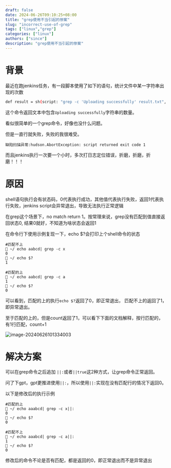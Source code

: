 ```yaml
---
draft: false
date: 2024-06-26T09:10:25+08:00
title: "grep使用不当引起的惨案"
slug: "incorrect-use-of-grep" 
tags: ["linux","grep"]
categories: ["linux"]
authors: ["since"]
description: "grep使用不当引起的惨案"
---
```




# 背景

最近在跑jenkins任务，有一段脚本使用了如下的语句，统计文件中某一字符串出现的次数

```sh
def result = sh(script: "grep -c 'Uploading successfully' result.txt", returnStdout: true).trim()
```



这个命令返回文本中包含`Uploading successfully`字符串的数量。

看似很简单的一个grep命令，好像也没什么问题。

但是一直行就失败，失败的我很难受。



```shell
缺陷扫描异常:hudson.AbortException: script returned exit code 1
```



而且jenkins执行一次要一个小时，多次打日志定位错误，折磨，折磨，折磨！！！



# 原因

shell语句执行会有状态码，0代表执行成功，其他值代表执行失败，返回1代表执行失败，jenkins script会异常退出，导致无法执行正常逻辑



在grep这个场景下，no match return 1。按常理来说，grep没有匹配到值直接返回状态0, 结果0就好，不知道为啥状态会返回1



在命令行下使用示例复现一下，echo $?会打印上个shell命令的状态

```shell
#匹配不上
 ~/ echo aabcd| grep -c x
0
 ~/ echo $?
1

#匹配的上
 ~/ echo aabcd| grep -c a
1
 ~/ echo $?
0
```



可以看到，匹配的上的执行`echo $?`返回了0，即正常退出， 匹配不上的返回了1，即异常退出。



至于匹配的上的，但是count返回了1，可以看下下面的文档解释，按行匹配的，有1行匹配，count+1

![image-20240626101334003](https://cdn.jsdelivr.net/gh/thend03/mdPic/picGo/202406261013045.png)



# 解决方案

可以在grep命令之后追加 `||:`或者`||true`这2种方式，让grep命令正常返回。



问了下gpt，gpt更推进使用`||:`，所以使用`||:`实现在没有匹配行的情况下返回0。



以下是修改后的执行示例

```shell
#匹配的上
 ~/ echo aaabcd| grep -c x||:
0
 ~/ echo $?
0

#匹配不上
 ~/ echo aaabcd| grep -c a||:
1
 ~/ echo $?
0
```

修改后的命令不论是否有匹配，都是返回的0，即正常退出而不是异常退出

